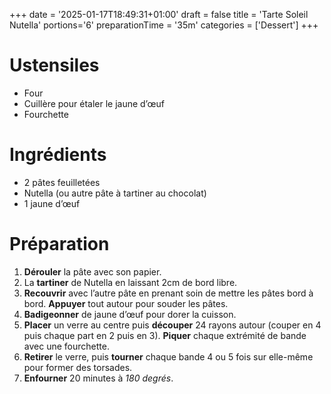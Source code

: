 +++
date = '2025-01-17T18:49:31+01:00'
draft = false
title = 'Tarte Soleil Nutella'
portions='6'
preparationTime = '35m'
categories = ['Dessert']
+++

# Ustensiles

- Four
- Cuillère pour étaler le jaune d’œuf
- Fourchette

# Ingrédients

- 2 pâtes feuilletées
- Nutella (ou autre pâte à tartiner au chocolat)
- 1 jaune d’œuf

# Préparation

1. **Dérouler** la pâte avec son papier.
2. La **tartiner** de Nutella en laissant 2cm de bord libre.
3. **Recouvrir** avec l’autre pâte en prenant soin de mettre les pâtes bord à bord. **Appuyer** tout autour pour souder les pâtes.
4. **Badigeonner** de jaune d’œuf pour dorer la cuisson.
5. **Placer** un verre au centre puis **découper** 24 rayons autour (couper en 4 puis chaque part en 2 puis en 3). **Piquer** chaque extrémité de bande avec une fourchette.
6. **Retirer** le verre, puis **tourner** chaque bande 4 ou 5 fois sur elle-même pour former des torsades.
7. **Enfourner** 20 minutes à _180 degrés_.
